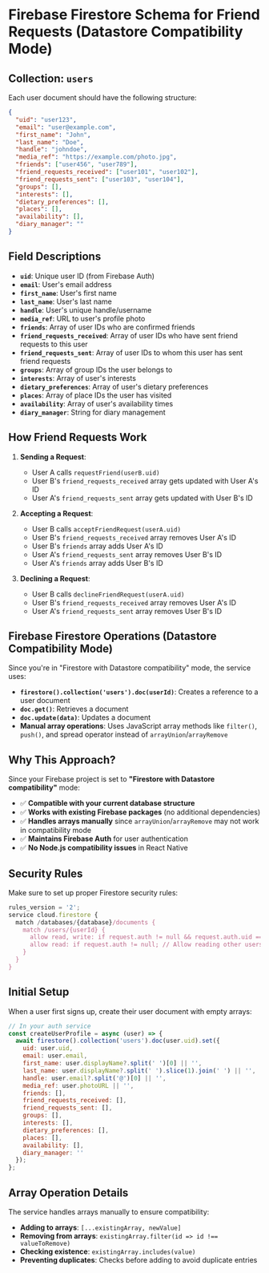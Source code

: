 # Firebase Firestore Schema for Friend Requests (Datastore Compatibility Mode)

## Collection: `users`

Each user document should have the following structure:

```json
{
  "uid": "user123",
  "email": "user@example.com",
  "first_name": "John",
  "last_name": "Doe",
  "handle": "johndoe",
  "media_ref": "https://example.com/photo.jpg",
  "friends": ["user456", "user789"],
  "friend_requests_received": ["user101", "user102"],
  "friend_requests_sent": ["user103", "user104"],
  "groups": [],
  "interests": [],
  "dietary_preferences": [],
  "places": [],
  "availability": [],
  "diary_manager": ""
}
```

## Field Descriptions

- **`uid`**: Unique user ID (from Firebase Auth)
- **`email`**: User's email address
- **`first_name`**: User's first name
- **`last_name`**: User's last name
- **`handle`**: User's unique handle/username
- **`media_ref`**: URL to user's profile photo
- **`friends`**: Array of user IDs who are confirmed friends
- **`friend_requests_received`**: Array of user IDs who have sent friend requests to this user
- **`friend_requests_sent`**: Array of user IDs to whom this user has sent friend requests
- **`groups`**: Array of group IDs the user belongs to
- **`interests`**: Array of user's interests
- **`dietary_preferences`**: Array of user's dietary preferences
- **`places`**: Array of place IDs the user has visited
- **`availability`**: Array of user's availability times
- **`diary_manager`**: String for diary management

## How Friend Requests Work

1. **Sending a Request**:
   - User A calls `requestFriend(userB.uid)`
   - User B's `friend_requests_received` array gets updated with User A's ID
   - User A's `friend_requests_sent` array gets updated with User B's ID

2. **Accepting a Request**:
   - User B calls `acceptFriendRequest(userA.uid)`
   - User B's `friend_requests_received` array removes User A's ID
   - User B's `friends` array adds User A's ID
   - User A's `friend_requests_sent` array removes User B's ID
   - User A's `friends` array adds User B's ID

3. **Declining a Request**:
   - User B calls `declineFriendRequest(userA.uid)`
   - User B's `friend_requests_received` array removes User A's ID
   - User A's `friend_requests_sent` array removes User B's ID

## Firebase Firestore Operations (Datastore Compatibility Mode)

Since you're in "Firestore with Datastore compatibility" mode, the service uses:

- **`firestore().collection('users').doc(userId)`**: Creates a reference to a user document
- **`doc.get()`**: Retrieves a document
- **`doc.update(data)`**: Updates a document
- **Manual array operations**: Uses JavaScript array methods like `filter()`, `push()`, and spread operator instead of `arrayUnion`/`arrayRemove`

## Why This Approach?

Since your Firebase project is set to **"Firestore with Datastore compatibility"** mode:

- ✅ **Compatible with your current database structure**
- ✅ **Works with existing Firebase packages** (no additional dependencies)
- ✅ **Handles arrays manually** since `arrayUnion`/`arrayRemove` may not work in compatibility mode
- ✅ **Maintains Firebase Auth** for user authentication
- ✅ **No Node.js compatibility issues** in React Native

## Security Rules

Make sure to set up proper Firestore security rules:

```javascript
rules_version = '2';
service cloud.firestore {
  match /databases/{database}/documents {
    match /users/{userId} {
      allow read, write: if request.auth != null && request.auth.uid == userId;
      allow read: if request.auth != null; // Allow reading other users for friend requests
    }
  }
}
```

## Initial Setup

When a user first signs up, create their user document with empty arrays:

```javascript
// In your auth service
const createUserProfile = async (user) => {
  await firestore().collection('users').doc(user.uid).set({
    uid: user.uid,
    email: user.email,
    first_name: user.displayName?.split(' ')[0] || '',
    last_name: user.displayName?.split(' ').slice(1).join(' ') || '',
    handle: user.email?.split('@')[0] || '',
    media_ref: user.photoURL || '',
    friends: [],
    friend_requests_received: [],
    friend_requests_sent: [],
    groups: [],
    interests: [],
    dietary_preferences: [],
    places: [],
    availability: [],
    diary_manager: ''
  });
};
```

## Array Operation Details

The service handles arrays manually to ensure compatibility:

- **Adding to arrays**: `[...existingArray, newValue]`
- **Removing from arrays**: `existingArray.filter(id => id !== valueToRemove)`
- **Checking existence**: `existingArray.includes(value)`
- **Preventing duplicates**: Checks before adding to avoid duplicate entries
